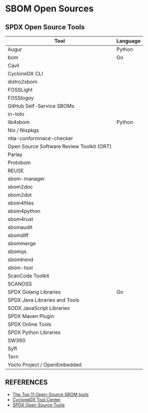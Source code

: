 # SBOM Open Sources

## SPDX Open Source Tools

| Tool                                      | Language |
| ----------------------------------------- | -------- |
| Augur                                     | Python   |
| bom                                       | Go       |
| Cavil                                     |          |
| CycloneDX CLI                             |          |
| distro2sbom                               |          |
| FOSSLight                                 |          |
| FOSSlogoy                                 |          |
| GitHub Self-Service SBOMs                 |          |
| in-toto                                   |          |
| lib4sbom                                  | Python   |
| Nix / Nixpkgs                             |          |
| ntia-conformnace-checker                  |          |
| Open Source Software Review Toolkit (ORT) |          |
| Parlay                                    |          |
| Protobom                                  |          |
| REUSE                                     |          |
| sbom-manager                              |          |
| sbom2doc                                  |          |
| sbom2dot                                  |          |
| sbom4files                                |          |
| sbom4python                               |          |
| sbom4rust                                 |          |
| sbomaudit                                 |          |
| sbomdiff                                  |          |
| sbommerge                                 |          |
| sbomqs                                    |          |
| sbomtrend                                 |          |
| sbom-tool                                 |          |
| ScanCode Toolkit                          |          |
| SCANOSS                                   |          |
| SPDX Golang Libraries                     | Go       |
| SPDX Java Libraries and Tools             |          |
| SODX JavaScript Libraries                 |          |
| SPDX Maven Plugin                         |          |
| SPDX Online Tools                         |          |
| SPDX Python Libraries                     |          |
| SW360                                     |          |
| Syft                                      |          |
| Tern                                      |          |
| Yocto Project / OpenEmbedded              |          |

## REFERENCES

- [The Top 11 Open-Source SBOM tools](https://www.wiz.io/academy/top-open-source-sbom-tools)
- [CycloneDX Tool Center](https://cyclonedx.org/tool-center/)
- [SPDX Open Source Tools](https://spdx.dev/use/tools/open-source-tools/)